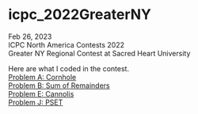 # icpc_2022GreaterNY
Feb 26, 2023  
ICPC North America Contests 2022  
Greater NY Regional Contest at Sacred Heart University  

Here are what I coded in the contest.  
[Problem A: Cornhole](/solutions/cornhole.py)  
[Problem B: Sum of Remainders](/solutions/remainders.py)  
[Problem E: Cannolis](/solutions/cannolis.py)  
[Problem J: PSET](/solutions/pset.py)  
